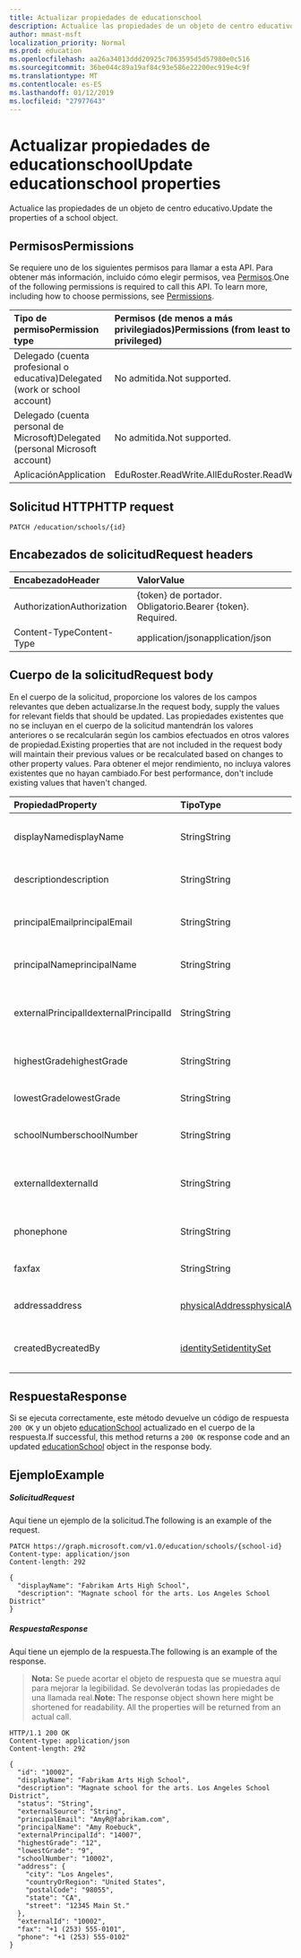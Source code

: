 ```yaml
---
title: Actualizar propiedades de educationschool
description: Actualice las propiedades de un objeto de centro educativo.
author: mmast-msft
localization_priority: Normal
ms.prod: education
ms.openlocfilehash: aa26a34013ddd20925c7063595d5d57980e0c516
ms.sourcegitcommit: 36be044c89a19af84c93e586e22200ec919e4c9f
ms.translationtype: MT
ms.contentlocale: es-ES
ms.lasthandoff: 01/12/2019
ms.locfileid: "27977643"
---
```

# <a name="update-educationschool-properties"></a><span data-ttu-id="6bd64-103">Actualizar propiedades de educationschool</span><span class="sxs-lookup"><span data-stu-id="6bd64-103">Update educationschool properties</span></span>

<span data-ttu-id="6bd64-104">Actualice las propiedades de un objeto de centro educativo.</span><span class="sxs-lookup"><span data-stu-id="6bd64-104">Update the properties of a school object.</span></span>

## <a name="permissions"></a><span data-ttu-id="6bd64-105">Permisos</span><span class="sxs-lookup"><span data-stu-id="6bd64-105">Permissions</span></span>
<span data-ttu-id="6bd64-p101">Se requiere uno de los siguientes permisos para llamar a esta API. Para obtener más información, incluido cómo elegir permisos, vea [Permisos](/graph/permissions-reference).</span><span class="sxs-lookup"><span data-stu-id="6bd64-p101">One of the following permissions is required to call this API. To learn more, including how to choose permissions, see [Permissions](/graph/permissions-reference).</span></span>

|<span data-ttu-id="6bd64-108">Tipo de permiso</span><span class="sxs-lookup"><span data-stu-id="6bd64-108">Permission type</span></span>      | <span data-ttu-id="6bd64-109">Permisos (de menos a más privilegiados)</span><span class="sxs-lookup"><span data-stu-id="6bd64-109">Permissions (from least to most privileged)</span></span>              |
|:--------------------|:---------------------------------------------------------|
|<span data-ttu-id="6bd64-110">Delegado (cuenta profesional o educativa)</span><span class="sxs-lookup"><span data-stu-id="6bd64-110">Delegated (work or school account)</span></span> |  <span data-ttu-id="6bd64-111">No admitida.</span><span class="sxs-lookup"><span data-stu-id="6bd64-111">Not supported.</span></span>  |
|<span data-ttu-id="6bd64-112">Delegado (cuenta personal de Microsoft)</span><span class="sxs-lookup"><span data-stu-id="6bd64-112">Delegated (personal Microsoft account)</span></span> |  <span data-ttu-id="6bd64-113">No admitida.</span><span class="sxs-lookup"><span data-stu-id="6bd64-113">Not supported.</span></span>  |
|<span data-ttu-id="6bd64-114">Aplicación</span><span class="sxs-lookup"><span data-stu-id="6bd64-114">Application</span></span> | <span data-ttu-id="6bd64-115">EduRoster.ReadWrite.All</span><span class="sxs-lookup"><span data-stu-id="6bd64-115">EduRoster.ReadWrite.All</span></span> |

## <a name="http-request"></a><span data-ttu-id="6bd64-116">Solicitud HTTP</span><span class="sxs-lookup"><span data-stu-id="6bd64-116">HTTP request</span></span>
<!-- { "blockType": "ignored" } -->
```http
PATCH /education/schools/{id}
```
## <a name="request-headers"></a><span data-ttu-id="6bd64-117">Encabezados de solicitud</span><span class="sxs-lookup"><span data-stu-id="6bd64-117">Request headers</span></span>
| <span data-ttu-id="6bd64-118">Encabezado</span><span class="sxs-lookup"><span data-stu-id="6bd64-118">Header</span></span>       | <span data-ttu-id="6bd64-119">Valor</span><span class="sxs-lookup"><span data-stu-id="6bd64-119">Value</span></span> |
|:---------------|:--------|
| <span data-ttu-id="6bd64-120">Authorization</span><span class="sxs-lookup"><span data-stu-id="6bd64-120">Authorization</span></span>  | <span data-ttu-id="6bd64-p102">{token} de portador. Obligatorio.</span><span class="sxs-lookup"><span data-stu-id="6bd64-p102">Bearer {token}. Required.</span></span>  |
| <span data-ttu-id="6bd64-123">Content-Type</span><span class="sxs-lookup"><span data-stu-id="6bd64-123">Content-Type</span></span>  | <span data-ttu-id="6bd64-124">application/json</span><span class="sxs-lookup"><span data-stu-id="6bd64-124">application/json</span></span>  |

## <a name="request-body"></a><span data-ttu-id="6bd64-125">Cuerpo de la solicitud</span><span class="sxs-lookup"><span data-stu-id="6bd64-125">Request body</span></span>
<span data-ttu-id="6bd64-126">En el cuerpo de la solicitud, proporcione los valores de los campos relevantes que deben actualizarse.</span><span class="sxs-lookup"><span data-stu-id="6bd64-126">In the request body, supply the values for relevant fields that should be updated.</span></span> <span data-ttu-id="6bd64-127">Las propiedades existentes que no se incluyan en el cuerpo de la solicitud mantendrán los valores anteriores o se recalcularán según los cambios efectuados en otros valores de propiedad.</span><span class="sxs-lookup"><span data-stu-id="6bd64-127">Existing properties that are not included in the request body will maintain their previous values or be recalculated based on changes to other property values.</span></span> <span data-ttu-id="6bd64-128">Para obtener el mejor rendimiento, no incluya valores existentes que no hayan cambiado.</span><span class="sxs-lookup"><span data-stu-id="6bd64-128">For best performance, don't include existing values that haven't changed.</span></span>

| <span data-ttu-id="6bd64-129">Propiedad</span><span class="sxs-lookup"><span data-stu-id="6bd64-129">Property</span></span>     | <span data-ttu-id="6bd64-130">Tipo</span><span class="sxs-lookup"><span data-stu-id="6bd64-130">Type</span></span>   |<span data-ttu-id="6bd64-131">Descripción</span><span class="sxs-lookup"><span data-stu-id="6bd64-131">Description</span></span>|
|:---------------|:--------|:----------|
|<span data-ttu-id="6bd64-132">displayName</span><span class="sxs-lookup"><span data-stu-id="6bd64-132">displayName</span></span>| <span data-ttu-id="6bd64-133">String</span><span class="sxs-lookup"><span data-stu-id="6bd64-133">String</span></span>| <span data-ttu-id="6bd64-134">Nombre para mostrar del centro educativo</span><span class="sxs-lookup"><span data-stu-id="6bd64-134">Display name of the school</span></span>| 
|<span data-ttu-id="6bd64-135">description</span><span class="sxs-lookup"><span data-stu-id="6bd64-135">description</span></span>| <span data-ttu-id="6bd64-136">String</span><span class="sxs-lookup"><span data-stu-id="6bd64-136">String</span></span> | <span data-ttu-id="6bd64-137">Descripción del centro educativo</span><span class="sxs-lookup"><span data-stu-id="6bd64-137">Description of the school</span></span>| 
|<span data-ttu-id="6bd64-138">principalEmail</span><span class="sxs-lookup"><span data-stu-id="6bd64-138">principalEmail</span></span>| <span data-ttu-id="6bd64-139">String</span><span class="sxs-lookup"><span data-stu-id="6bd64-139">String</span></span>| <span data-ttu-id="6bd64-140">Dirección de correo electrónico del director.</span><span class="sxs-lookup"><span data-stu-id="6bd64-140">Email address of the principal</span></span>|
|<span data-ttu-id="6bd64-141">principalName</span><span class="sxs-lookup"><span data-stu-id="6bd64-141">principalName</span></span>| <span data-ttu-id="6bd64-142">String</span><span class="sxs-lookup"><span data-stu-id="6bd64-142">String</span></span> | <span data-ttu-id="6bd64-143">Nombre del director.</span><span class="sxs-lookup"><span data-stu-id="6bd64-143">Name of the principal</span></span>|
|<span data-ttu-id="6bd64-144">externalPrincipalId</span><span class="sxs-lookup"><span data-stu-id="6bd64-144">externalPrincipalId</span></span>| <span data-ttu-id="6bd64-145">String</span><span class="sxs-lookup"><span data-stu-id="6bd64-145">String</span></span> | <span data-ttu-id="6bd64-146">Identificador del director en el sistema de sincronización.</span><span class="sxs-lookup"><span data-stu-id="6bd64-146">Id of principal in syncing system.</span></span> |
|<span data-ttu-id="6bd64-147">highestGrade</span><span class="sxs-lookup"><span data-stu-id="6bd64-147">highestGrade</span></span>|<span data-ttu-id="6bd64-148">String</span><span class="sxs-lookup"><span data-stu-id="6bd64-148">String</span></span>| <span data-ttu-id="6bd64-149">Curso más alto que se imparte.</span><span class="sxs-lookup"><span data-stu-id="6bd64-149">Highest grade taught.</span></span> |
|<span data-ttu-id="6bd64-150">lowestGrade</span><span class="sxs-lookup"><span data-stu-id="6bd64-150">lowestGrade</span></span>|<span data-ttu-id="6bd64-151">String</span><span class="sxs-lookup"><span data-stu-id="6bd64-151">String</span></span>| <span data-ttu-id="6bd64-152">Curso más bajo que se imparte.</span><span class="sxs-lookup"><span data-stu-id="6bd64-152">Lowest grade taught.</span></span> |
|<span data-ttu-id="6bd64-153">schoolNumber</span><span class="sxs-lookup"><span data-stu-id="6bd64-153">schoolNumber</span></span>|<span data-ttu-id="6bd64-154">String</span><span class="sxs-lookup"><span data-stu-id="6bd64-154">String</span></span>| <span data-ttu-id="6bd64-155">Número del centro educativo</span><span class="sxs-lookup"><span data-stu-id="6bd64-155">School Number.</span></span>|
|<span data-ttu-id="6bd64-156">externalId</span><span class="sxs-lookup"><span data-stu-id="6bd64-156">externalId</span></span>|<span data-ttu-id="6bd64-157">String</span><span class="sxs-lookup"><span data-stu-id="6bd64-157">String</span></span>| <span data-ttu-id="6bd64-158">Identificador del centro educativo en el sistema de sincronización.</span><span class="sxs-lookup"><span data-stu-id="6bd64-158">Id of school in syncing system.</span></span> |
|<span data-ttu-id="6bd64-159">phone</span><span class="sxs-lookup"><span data-stu-id="6bd64-159">phone</span></span>|<span data-ttu-id="6bd64-160">String</span><span class="sxs-lookup"><span data-stu-id="6bd64-160">String</span></span>| <span data-ttu-id="6bd64-161">Número de teléfono del centro educativo.</span><span class="sxs-lookup"><span data-stu-id="6bd64-161">Phone number of school.</span></span> |
|<span data-ttu-id="6bd64-162">fax</span><span class="sxs-lookup"><span data-stu-id="6bd64-162">fax</span></span>|<span data-ttu-id="6bd64-163">String</span><span class="sxs-lookup"><span data-stu-id="6bd64-163">String</span></span>| <span data-ttu-id="6bd64-164">Número de fax del centro educativo.</span><span class="sxs-lookup"><span data-stu-id="6bd64-164">Fax number of school.</span></span> |
|<span data-ttu-id="6bd64-165">address</span><span class="sxs-lookup"><span data-stu-id="6bd64-165">address</span></span>|[<span data-ttu-id="6bd64-166">physicalAddress</span><span class="sxs-lookup"><span data-stu-id="6bd64-166">physicalAddress</span></span>](../resources/physicaladdress.md)| <span data-ttu-id="6bd64-167">Dirección del centro educativo.</span><span class="sxs-lookup"><span data-stu-id="6bd64-167">Address of the School.</span></span>|
|<span data-ttu-id="6bd64-168">createdBy</span><span class="sxs-lookup"><span data-stu-id="6bd64-168">createdBy</span></span>|[<span data-ttu-id="6bd64-169">identitySet</span><span class="sxs-lookup"><span data-stu-id="6bd64-169">identitySet</span></span>](../resources/identityset.md)|<span data-ttu-id="6bd64-170">Entidad que ha creado el centro educativo.</span><span class="sxs-lookup"><span data-stu-id="6bd64-170">Entity who created the school.</span></span>|

## <a name="response"></a><span data-ttu-id="6bd64-171">Respuesta</span><span class="sxs-lookup"><span data-stu-id="6bd64-171">Response</span></span>
<span data-ttu-id="6bd64-172">Si se ejecuta correctamente, este método devuelve un código de respuesta `200 OK` y un objeto [educationSchool](../resources/educationschool.md) actualizado en el cuerpo de la respuesta.</span><span class="sxs-lookup"><span data-stu-id="6bd64-172">If successful, this method returns a `200 OK` response code and an updated [educationSchool](../resources/educationschool.md) object in the response body.</span></span>
## <a name="example"></a><span data-ttu-id="6bd64-173">Ejemplo</span><span class="sxs-lookup"><span data-stu-id="6bd64-173">Example</span></span>
##### <a name="request"></a><span data-ttu-id="6bd64-174">Solicitud</span><span class="sxs-lookup"><span data-stu-id="6bd64-174">Request</span></span>
<span data-ttu-id="6bd64-175">Aquí tiene un ejemplo de la solicitud.</span><span class="sxs-lookup"><span data-stu-id="6bd64-175">The following is an example of the request.</span></span>
<!-- {
  "blockType": "request",
  "name": "update_educationschool"
}-->
```http
PATCH https://graph.microsoft.com/v1.0/education/schools/{school-id}
Content-type: application/json
Content-length: 292

{
  "displayName": "Fabrikam Arts High School",
  "description": "Magnate school for the arts. Los Angeles School District"
}
```
##### <a name="response"></a><span data-ttu-id="6bd64-176">Respuesta</span><span class="sxs-lookup"><span data-stu-id="6bd64-176">Response</span></span>
<span data-ttu-id="6bd64-177">Aquí tiene un ejemplo de la respuesta.</span><span class="sxs-lookup"><span data-stu-id="6bd64-177">The following is an example of the response.</span></span> 

><span data-ttu-id="6bd64-p104">**Nota:** Se puede acortar el objeto de respuesta que se muestra aquí para mejorar la legibilidad. Se devolverán todas las propiedades de una llamada real.</span><span class="sxs-lookup"><span data-stu-id="6bd64-p104">**Note:** The response object shown here might be shortened for readability. All the properties will be returned from an actual call.</span></span>

<!-- {
  "blockType": "response",
  "truncated": true,
  "@odata.type": "microsoft.graph.educationSchool"
} -->
```http
HTTP/1.1 200 OK
Content-type: application/json
Content-length: 292

{
  "id": "10002",
  "displayName": "Fabrikam Arts High School",
  "description": "Magnate school for the arts. Los Angeles School District",
  "status": "String",
  "externalSource": "String",
  "principalEmail": "AmyR@fabrikam.com",
  "principalName": "Amy Roebuck",
  "externalPrincipalId": "14007",
  "highestGrade": "12",
  "lowestGrade": "9",
  "schoolNumber": "10002",
  "address": {
    "city": "Los Angeles",
    "countryOrRegion": "United States",
    "postalCode": "98055",
    "state": "CA",
    "street": "12345 Main St."
  },
  "externalId": "10002",
  "fax": "+1 (253) 555-0101",
  "phone": "+1 (253) 555-0102"
}
```

<!-- uuid: 8fcb5dbc-d5aa-4681-8e31-b001d5168d79
2015-10-25 14:57:30 UTC -->
<!-- {
  "type": "#page.annotation",
  "description": "Update educationschool",
  "keywords": "",
  "section": "documentation",
  "tocPath": ""
}-->
